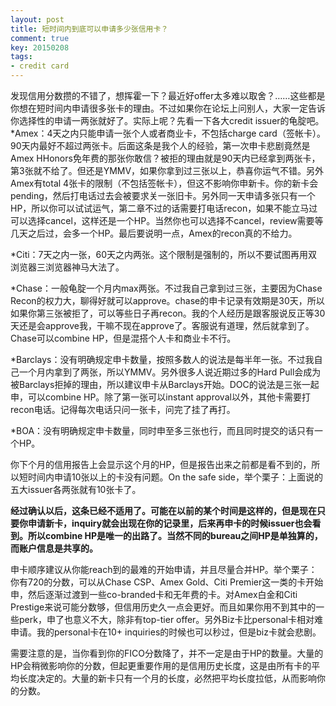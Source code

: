 ```yaml
---
layout: post
title: 短时间内到底可以申请多少张信用卡？
comment: true
key: 20150208
tags:
- credit card
---
```


发现信用分数攒的不错了，想挥霍一下？最近好offer太多难以取舍？……这些都是你想在短时间内申请很多张卡的理由。不过如果你在论坛上问别人，大家一定告诉你选择性的申请一两张就好了。实际上呢？先看一下各大credit issuer的龟腚吧。*Amex：4天之内只能申请一张个人或者商业卡，不包括charge card（签帐卡）。90天内最好不超过两张卡。后面这条是我个人的经验，第一次申卡悲剧竟然是Amex HHonors免年费的那张你敢信？被拒的理由就是90天内已经拿到两张卡，第3张就不给了。但还是YMMV，如果你拿到过三张以上，恭喜你运气不错。另外Amex有total 4张卡的限制（不包括签帐卡），但这不影响你申新卡。你的新卡会pending，然后打电话过去会被要求关一张旧卡。另外同一天申请多张只有一个HP，所以你可以试试运气，第二章不过的话需要打电话recon，如果不能立马过可以选择cancel，这样还是一个HP。当然你也可以选择不cancel，review需要等几天之后过，会多一个HP。最后要说明一点，Amex的recon真的不给力。

	
*Citi：7天之内一张，60天之内两张。这个限制是强制的，所以不要试图再用双浏览器三浏览器神马大法了。

	
*Chase：一般龟腚一个月内max两张。不过我自己拿到过三张，主要因为Chase Recon的权力大，聊得好就可以approve。chase的申卡记录有效期是30天，所以如果你第三张被拒了，可以等些日子再recon。我的个人经历是跟客服说反正等30天还是会approve我，干嘛不现在approve了。客服说有道理，然后就拿到了。Chase可以combine HP，但是混搭个人卡和商业卡不行。

	
*Barclays：没有明确规定申卡数量，按照多数人的说法是每半年一张。不过我自己一个月内拿到了两张，所以YMMV。另外很多人说近期过多的Hard Pull会成为被Barclays拒掉的理由，所以建议申卡从Barclays开始。DOC的说法是三张一起申，可以combine HP。除了第一张可以instant approval以外，其他卡需要打recon电话。记得每次电话只问一张卡，问完了挂了再打。

	
*BOA：没有明确规定申卡数量，同时申至多三张也行，而且同时提交的话只有一个HP。

你下个月的信用报告上会显示这个月的HP，但是报告出来之前都是看不到的，所以短时间内申请10张以上的卡没有问题。On the safe side，举个栗子：上面说的五大issuer各两张就有10张卡了。


**经过确认以后，这条已经不适用了。可能在以前的某个时间是这样的，但是现在只要你申请新卡，inquiry就会出现在你的记录里，后来再申卡的时候issuer也会看到。所以combine HP是唯一的出路了。当然不同的bureau之间HP是单独算的，而账户信息是共享的。**


申卡顺序建议从你能reach到的最难的开始申请，并且尽量合并HP。举个栗子：你有720的分数，可以从Chase CSP、Amex Gold、Citi Premier这一类的卡开始申，然后逐渐过渡到一些co-branded卡和无年费的卡。对Amex白金和Citi Prestige来说可能分数够，但信用历史久一点会更好。而且如果你用不到其中的一些perk，申了也意义不大，除非有top-tier offer。另外Biz卡比personal卡相对难申请。我的personal卡在10+ inquiries的时候也可以秒过，但是biz卡就会悲剧。

需要注意的是，当你看到你的FICO分数降了，并不一定是由于HP的数量。大量的HP会稍微影响你的分数，但起更重要作用的是信用历史长度，这是由所有卡的平均长度决定的。大量的新卡只有一个月的长度，必然把平均长度拉低，从而影响你的分数。